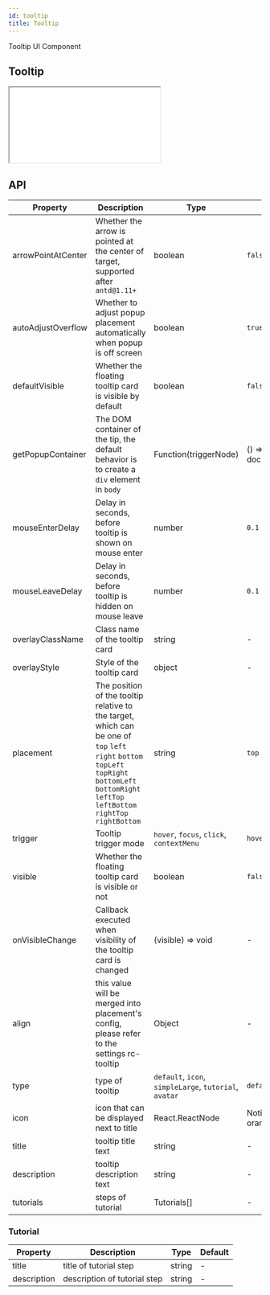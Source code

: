 ```yaml
---
id: tooltip
title: Tooltip
---
```


Tooltip UI Component

## Tooltip

<iframe src="/storybook-static/iframe.html?id=components-tooltip--default"></iframe>

## API

| Property           | Description                                                                                                                                                                                           | Type                                                   | Default                    |
| ------------------ | ----------------------------------------------------------------------------------------------------------------------------------------------------------------------------------------------------- | ----------------------------------------               | -------------------        |
| arrowPointAtCenter | Whether the arrow is pointed at the center of target, supported after `antd@1.11+`                                                                                                                    | boolean                                                | `false`                    |
| autoAdjustOverflow | Whether to adjust popup placement automatically when popup is off screen                                                                                                                              | boolean                                                | `true`                     |
| defaultVisible     | Whether the floating tooltip card is visible by default                                                                                                                                               | boolean                                                | `false`                    |
| getPopupContainer  | The DOM container of the tip, the default behavior is to create a `div` element in `body`                                                                                                             | Function(triggerNode)                                  | () => document.body        |
| mouseEnterDelay    | Delay in seconds, before tooltip is shown on mouse enter                                                                                                                                              | number                                                 | `0.1`                      |
| mouseLeaveDelay    | Delay in seconds, before tooltip is hidden on mouse leave                                                                                                                                             | number                                                 | `0.1`                      |
| overlayClassName   | Class name of the tooltip card                                                                                                                                                                        | string                                                 | -                          |
| overlayStyle       | Style of the tooltip card                                                                                                                                                                             | object                                                 | -                          |
| placement          | The position of the tooltip relative to the target, which can be one of `top` `left` `right` `bottom` `topLeft` `topRight` `bottomLeft` `bottomRight` `leftTop` `leftBottom` `rightTop` `rightBottom` | string                                                 | `top`                      |
| trigger            | Tooltip trigger mode                                                                                                                                                                                  | `hover`, `focus`, `click`, `contextMenu`               | `hover`                    |
| visible            | Whether the floating tooltip card is visible or not                                                                                                                                                   | boolean                                                | `false`                    |
| onVisibleChange    | Callback executed when visibility of the tooltip card is changed                                                                                                                                      | (visible) => void                                      | -                          |
| align              | this value will be merged into placement's config, please refer to the settings rc-tooltip                                                                                                            | Object                                                 | -                          |
| type               | type of tooltip                                                                                                                                                                                       | `default`, `icon`, `simpleLarge`, `tutorial`, `avatar` | `default`                  |
| icon               | icon that can be displayed next to title                                                                                                                                                              | React.ReactNode                                        | NotificationsM, orange-500 |
| title              | tooltip title text                                                                                                                                                                                    | string                                                 | -                          |
| description        | tooltip description text                                                                                                                                                                              | string                                                 | -                          |
| tutorials          | steps of tutorial                                                                                                                                                                                     | Tutorials[]                                            | -                          |


### Tutorial

| Property           | Description                       | Type           | Default             |
| ------------------ | --------------------------------- | -------------- | ------------------- |
| title              | title of tutorial step            | string         | -                   |
| description        | description of tutorial step      | string         | -                   |
